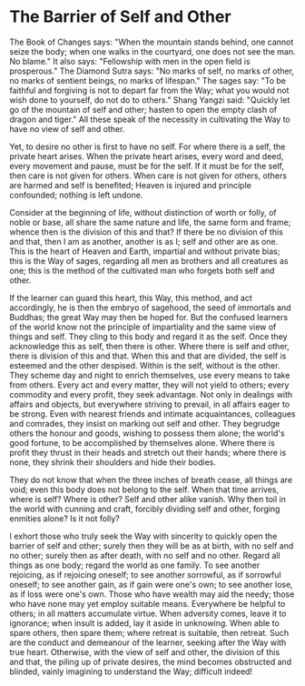 # The Barrier of Self and Other

The Book of Changes says: "When the mountain stands behind, one cannot seize the body; when one walks in the courtyard, one does not see the man. No blame." It also says: "Fellowship with men in the open field is prosperous." The Diamond Sutra says: "No marks of self, no marks of other, no marks of sentient beings, no marks of lifespan." The sages say: "To be faithful and forgiving is not to depart far from the Way; what you would not wish done to yourself, do not do to others." Shang Yangzi said: "Quickly let go of the mountain of self and other; hasten to open the empty clash of dragon and tiger." All these speak of the necessity in cultivating the Way to have no view of self and other.

Yet, to desire no other is first to have no self. For where there is a self, the private heart arises. When the private heart arises, every word and deed, every movement and pause, must be for the self. If it must be for the self, then care is not given for others. When care is not given for others, others are harmed and self is benefited; Heaven is injured and principle confounded; nothing is left undone.

Consider at the beginning of life, without distinction of worth or folly, of noble or base, all share the same nature and life, the same form and frame; whence then is the division of this and that? If there be no division of this and that, then I am as another, another is as I; self and other are as one. This is the heart of Heaven and Earth, impartial and without private bias; this is the Way of sages, regarding all men as brothers and all creatures as one; this is the method of the cultivated man who forgets both self and other.

If the learner can guard this heart, this Way, this method, and act accordingly, he is then the embryo of sagehood, the seed of immortals and Buddhas; the great Way may then be hoped for. But the confused learners of the world know not the principle of impartiality and the same view of things and self. They cling to this body and regard it as the self. Once they acknowledge this as self, then there is other. Where there is self and other, there is division of this and that. When this and that are divided, the self is esteemed and the other despised. Within is the self, without is the other. They scheme day and night to enrich themselves, use every means to take from others. Every act and every matter, they will not yield to others; every commodity and every profit, they seek advantage. Not only in dealings with affairs and objects, but everywhere striving to prevail, in all affairs eager to be strong. Even with nearest friends and intimate acquaintances, colleagues and comrades, they insist on marking out self and other. They begrudge others the honour and goods, wishing to possess them alone; the world's good fortune, to be accomplished by themselves alone. Where there is profit they thrust in their heads and stretch out their hands; where there is none, they shrink their shoulders and hide their bodies.

They do not know that when the three inches of breath cease, all things are void; even this body does not belong to the self. When that time arrives, where is self? Where is other? Self and other alike vanish. Why then toil in the world with cunning and craft, forcibly dividing self and other, forging enmities alone? Is it not folly?

I exhort those who truly seek the Way with sincerity to quickly open the barrier of self and other; surely then they will be as at birth, with no self and no other; surely then as after death, with no self and no other. Regard all things as one body; regard the world as one family. To see another rejoicing, as if rejoicing oneself; to see another sorrowful, as if sorrowful oneself; to see another gain, as if gain were one's own; to see another lose, as if loss were one's own. Those who have wealth may aid the needy; those who have none may yet employ suitable means. Everywhere be helpful to others; in all matters accumulate virtue. When adversity comes, leave it to ignorance; when insult is added, lay it aside in unknowing. When able to spare others, then spare them; where retreat is suitable, then retreat. Such are the conduct and demeanour of the learner, seeking after the Way with true heart. Otherwise, with the view of self and other, the division of this and that, the piling up of private desires, the mind becomes obstructed and blinded, vainly imagining to understand the Way; difficult indeed!
